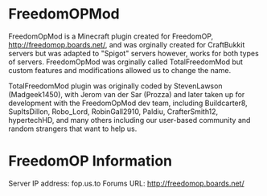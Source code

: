 FreedomOPMod
============

FreedomOpMod is a Minecraft plugin created for FreedomOP, http://freedomop.boards.net/, and was orginally created for CraftBukkit servers but was adapted to "Spigot" servers however, works for both types of servers. FreedomOpMod was orginally called TotalFreedomMod but custom features and modifications allowed us to change the name.


TotalFreedomMod plugin was originally coded by StevenLawson (Madgeek1450), with Jerom van der Sar (Prozza) and later taken up for development with the FreedomOpMod dev team, including Buildcarter8, SupItsDillon, Robo_Lord, RobinGall2910, Paldiu, CrafterSmith12, hypertechHD, and many others including our user-based community and random strangers that want to help us.



FreedomOP Information
==
Server IP address: fop.us.to
Forums URL: http://freedomop.boards.net/